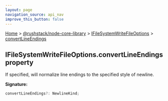 ```yaml
---
layout: page
navigation_source: api_nav
improve_this_button: false
---
```



[Home](./index.md) &gt; [@rushstack/node-core-library](./node-core-library.md) &gt; [IFileSystemWriteFileOptions](./node-core-library.ifilesystemwritefileoptions.md) &gt; [convertLineEndings](./node-core-library.ifilesystemwritefileoptions.convertlineendings.md)

## IFileSystemWriteFileOptions.convertLineEndings property

If specified, will normalize line endings to the specified style of newline.

<b>Signature:</b>

```typescript
convertLineEndings?: NewlineKind;
```

